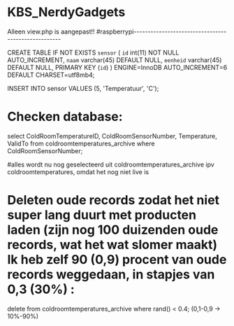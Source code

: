 # KBS_NerdyGadgets

Alleen view.php is aangepast!!
#raspberrypi----------------------------------------------------

CREATE TABLE IF NOT EXISTS `sensor` (
  `id` int(11) NOT NULL AUTO_INCREMENT,
  `naam` varchar(45) DEFAULT NULL,
  `eenheid` varchar(45) DEFAULT NULL,
  PRIMARY KEY (`id`)
) ENGINE=InnoDB AUTO_INCREMENT=6 DEFAULT CHARSET=utf8mb4;

INSERT INTO sensor
VALUES (5, 'Temperatuur', 'C');

# Checken database:
select ColdRoomTemperatureID, ColdRoomSensorNumber, Temperature, ValidTo
from coldroomtemperatures_archive 
where ColdRoomSensorNumber;

#alles wordt nu nog geselecteerd uit coldroomtemperatures_archive ipv coldroomtemperatures, omdat het nog niet live is
# Deleten oude records zodat het niet super lang duurt met producten laden (zijn nog 100 duizenden oude records, wat het wat slomer maakt) Ik heb zelf 90 (0,9) procent van oude records weggedaan, in stapjes van 0,3 (30%) :

delete from coldroomtemperatures_archive where rand() < 0.4; (0,1-0,9 -> 10%-90%)
